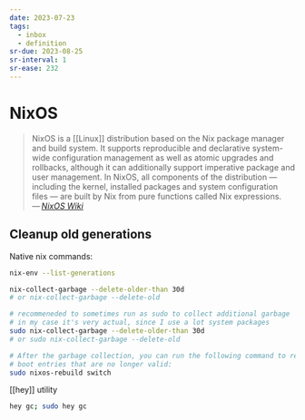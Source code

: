 ```yaml
---
date: 2023-07-23
tags:
  - inbox
  - definition
sr-due: 2023-08-25
sr-interval: 1
sr-ease: 232
---
```


# NixOS

> NixOS is a [[Linux]] distribution based on the Nix package manager and build
> system. It supports reproducible and declarative system-wide configuration
> management as well as atomic upgrades and rollbacks, although it can
> additionally support imperative package and user management. In NixOS, all
> components of the distribution — including the kernel, installed packages and
> system configuration files — are built by Nix from pure functions called Nix
> expressions.\
> —&thinsp;<cite>[NixOS Wiki](https://nixos.wiki/wiki/Overview_of_the_NixOS_Linux_distribution)</cite>

## Cleanup old generations

Native nix commands:

```sh
nix-env --list-generations

nix-collect-garbage --delete-older-than 30d
# or nix-collect-garbage --delete-old

# recommeneded to sometimes run as sudo to collect additional garbage
# in my case it's very actual, since I use a lot system packages
sudo nix-collect-garbage --delete-older-than 30d
# or sudo nix-collect-garbage --delete-old

# After the garbage collection, you can run the following command to remove
# boot entries that are no longer valid:
sudo nixos-rebuild switch
```

[[hey]] utility

```sh
hey gc; sudo hey gc
```


